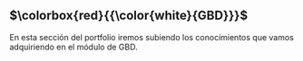 ## **$\colorbox{red}{{\color{white}{GBD}}}$**

En esta sección del portfolio iremos subiendo los conocimientos que vamos adquiriendo en el módulo de GBD.